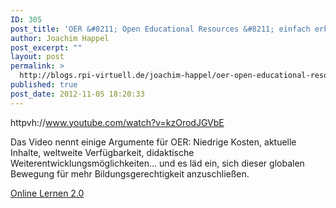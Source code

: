 ```yaml
---
ID: 305
post_title: 'OER &#8211; Open Educational Resources &#8211; einfach erklärt'
author: Joachim Happel
post_excerpt: ""
layout: post
permalink: >
  http://blogs.rpi-virtuell.de/joachim-happel/oer-open-educational-resources-kurz-erklart/
published: true
post_date: 2012-11-05 18:20:33
---
```

httpvh://www.youtube.com/watch?v=kzOrodJGVbE

Das Video nennt einige Argumente für OER: Niedrige Kosten, aktuelle Inhalte, weltweite Verfügbarkeit, didaktische Weiterentwicklungsmöglichkeiten… und es läd ein, sich dieser globalen Bewegung für mehr Bildungsgerechtigkeit anzuschließen.

<a href="http://www.scoop.it/t/online-lernen-2-0/p/3214444693/oer-open-educational-resources-kurz-erklart">Online Lernen 2.0</a>